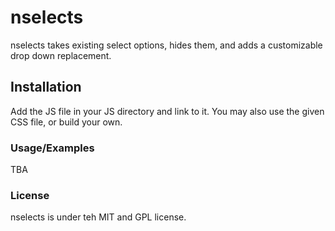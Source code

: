 # nselects

nselects takes existing select options, hides them, and adds a customizable drop down replacement.

## Installation

Add the JS file in your JS directory and link to it. You may also use the given CSS file, or build your own.

### Usage/Examples

TBA

### License

nselects is under teh MIT and GPL license.